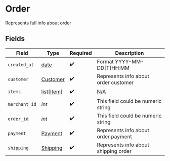 # Order

Represents full info about order


## Fields

| Field                                                                | Type                                                                 | Required                                                             | Description                                                          |
| -------------------------------------------------------------------- | -------------------------------------------------------------------- | -------------------------------------------------------------------- | -------------------------------------------------------------------- |
| `created_at`                                                         | [date](https://docs.python.org/3/library/datetime.html#date-objects) | :heavy_check_mark:                                                   | Format YYYY-MM-DD[T]HH:MM                                            |
| `customer`                                                           | [Customer](../../models/shared/customer.md)                          | :heavy_check_mark:                                                   | Represents info about order customer                                 |
| `items`                                                              | list[[Item](../../models/shared/item.md)]                            | :heavy_check_mark:                                                   | N/A                                                                  |
| `merchant_id`                                                        | *int*                                                                | :heavy_check_mark:                                                   | This field could be numeric string                                   |
| `order_id`                                                           | *int*                                                                | :heavy_check_mark:                                                   | This field could be numeric string                                   |
| `payment`                                                            | [Payment](../../models/shared/payment.md)                            | :heavy_check_mark:                                                   | Represents info about order payment                                  |
| `shipping`                                                           | [Shipping](../../models/shared/shipping.md)                          | :heavy_check_mark:                                                   | Represents info about shipping order                                 |
